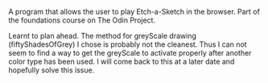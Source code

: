 A program that allows the user to play Etch-a-Sketch in the browser.
Part of the foundations course on The Odin Project.

Learnt to plan ahead.
The method for greyScale drawing (fiftyShadesOfGrey) I chose is probably not the cleanest. Thus I can not seem to find a way to get the greyScale to activate properly after another color type has been used. I will come back to this at a later date and hopefully solve this issue.
